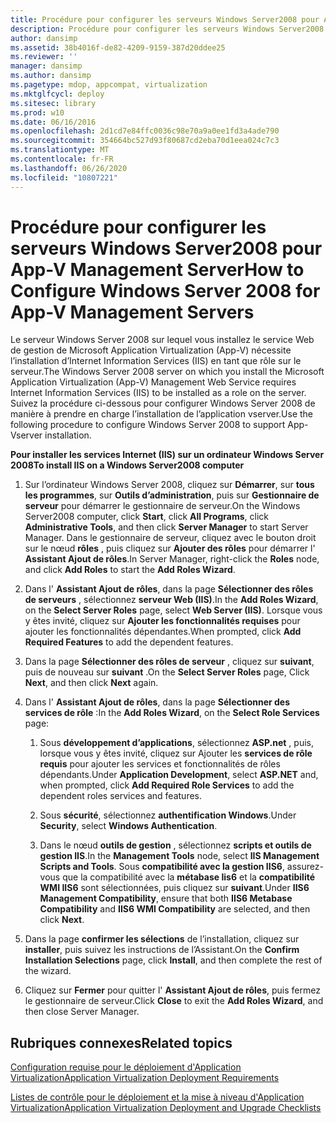 ```yaml
---
title: Procédure pour configurer les serveurs Windows Server2008 pour App-V Management Server
description: Procédure pour configurer les serveurs Windows Server2008 pour App-V Management Server
author: dansimp
ms.assetid: 38b4016f-de82-4209-9159-387d20ddee25
ms.reviewer: ''
manager: dansimp
ms.author: dansimp
ms.pagetype: mdop, appcompat, virtualization
ms.mktglfcycl: deploy
ms.sitesec: library
ms.prod: w10
ms.date: 06/16/2016
ms.openlocfilehash: 2d1cd7e84ffc0036c98e70a9a0ee1fd3a4ade790
ms.sourcegitcommit: 354664bc527d93f80687cd2eba70d1eea024c7c3
ms.translationtype: MT
ms.contentlocale: fr-FR
ms.lasthandoff: 06/26/2020
ms.locfileid: "10807221"
---
```

# <span data-ttu-id="c6aba-103">Procédure pour configurer les serveurs Windows Server2008 pour App-V Management Server</span><span class="sxs-lookup"><span data-stu-id="c6aba-103">How to Configure Windows Server 2008 for App-V Management Servers</span></span>


<span data-ttu-id="c6aba-104">Le serveur Windows Server 2008 sur lequel vous installez le service Web de gestion de Microsoft Application Virtualization (App-V) nécessite l’installation d’Internet Information Services (IIS) en tant que rôle sur le serveur.</span><span class="sxs-lookup"><span data-stu-id="c6aba-104">The Windows Server 2008 server on which you install the Microsoft Application Virtualization (App-V) Management Web Service requires Internet Information Services (IIS) to be installed as a role on the server.</span></span> <span data-ttu-id="c6aba-105">Suivez la procédure ci-dessous pour configurer Windows Server 2008 de manière à prendre en charge l’installation de l’application vserver.</span><span class="sxs-lookup"><span data-stu-id="c6aba-105">Use the following procedure to configure Windows Server 2008 to support App-Vserver installation.</span></span>

**<span data-ttu-id="c6aba-106">Pour installer les services Internet (IIS) sur un ordinateur Windows Server 2008</span><span class="sxs-lookup"><span data-stu-id="c6aba-106">To install IIS on a Windows Server2008 computer</span></span>**

1.  <span data-ttu-id="c6aba-107">Sur l’ordinateur Windows Server 2008, cliquez sur **Démarrer**, sur **tous les programmes**, sur **Outils d’administration**, puis sur **Gestionnaire de serveur** pour démarrer le gestionnaire de serveur.</span><span class="sxs-lookup"><span data-stu-id="c6aba-107">On the Windows Server2008 computer, click **Start**, click **All Programs**, click **Administrative Tools**, and then click **Server Manager** to start Server Manager.</span></span> <span data-ttu-id="c6aba-108">Dans le gestionnaire de serveur, cliquez avec le bouton droit sur le nœud **rôles** , puis cliquez sur **Ajouter des rôles** pour démarrer l' **Assistant Ajout de rôles**.</span><span class="sxs-lookup"><span data-stu-id="c6aba-108">In Server Manager, right-click the **Roles** node, and click **Add Roles** to start the **Add Roles Wizard**.</span></span>

2.  <span data-ttu-id="c6aba-109">Dans l' **Assistant Ajout de rôles**, dans la page **Sélectionner des rôles de serveurs** , sélectionnez **serveur Web (IIS)**.</span><span class="sxs-lookup"><span data-stu-id="c6aba-109">In the **Add Roles Wizard**, on the **Select Server Roles** page, select **Web Server (IIS)**.</span></span> <span data-ttu-id="c6aba-110">Lorsque vous y êtes invité, cliquez sur **Ajouter les fonctionnalités requises** pour ajouter les fonctionnalités dépendantes.</span><span class="sxs-lookup"><span data-stu-id="c6aba-110">When prompted, click **Add Required Features** to add the dependent features.</span></span>

3.  <span data-ttu-id="c6aba-111">Dans la page **Sélectionner des rôles de serveur** , cliquez sur **suivant**, puis de nouveau sur **suivant** .</span><span class="sxs-lookup"><span data-stu-id="c6aba-111">On the **Select Server Roles** page, Click **Next**, and then click **Next** again.</span></span>

4.  <span data-ttu-id="c6aba-112">Dans l' **Assistant Ajout de rôles**, dans la page **Sélectionner des services de rôle** :</span><span class="sxs-lookup"><span data-stu-id="c6aba-112">In the **Add Roles Wizard**, on the **Select Role Services** page:</span></span>

    1.  <span data-ttu-id="c6aba-113">Sous **développement d’applications**, sélectionnez **ASP.net** , puis, lorsque vous y êtes invité, cliquez sur Ajouter les **services de rôle requis** pour ajouter les services et fonctionnalités de rôles dépendants.</span><span class="sxs-lookup"><span data-stu-id="c6aba-113">Under **Application Development**, select **ASP.NET** and, when prompted, click **Add Required Role Services** to add the dependent roles services and features.</span></span>

    2.  <span data-ttu-id="c6aba-114">Sous **sécurité**, sélectionnez **authentification Windows**.</span><span class="sxs-lookup"><span data-stu-id="c6aba-114">Under **Security**, select **Windows Authentication**.</span></span>

    3.  <span data-ttu-id="c6aba-115">Dans le nœud **outils de gestion** , sélectionnez **scripts et outils de gestion IIS**.</span><span class="sxs-lookup"><span data-stu-id="c6aba-115">In the **Management Tools** node, select **IIS Management Scripts and Tools**.</span></span> <span data-ttu-id="c6aba-116">Sous **compatibilité avec la gestion IIS6**, assurez-vous que la compatibilité avec la **métabase Iis6** et la **compatibilité WMI IIS6** sont sélectionnées, puis cliquez sur **suivant**.</span><span class="sxs-lookup"><span data-stu-id="c6aba-116">Under **IIS6 Management Compatibility**, ensure that both **IIS6 Metabase Compatibility** and **IIS6 WMI Compatibility** are selected, and then click **Next**.</span></span>

5.  <span data-ttu-id="c6aba-117">Dans la page **confirmer les sélections** de l’installation, cliquez sur **installer**, puis suivez les instructions de l’Assistant.</span><span class="sxs-lookup"><span data-stu-id="c6aba-117">On the **Confirm Installation Selections** page, click **Install**, and then complete the rest of the wizard.</span></span>

6.  <span data-ttu-id="c6aba-118">Cliquez sur **Fermer** pour quitter l' **Assistant Ajout de rôles**, puis fermez le gestionnaire de serveur.</span><span class="sxs-lookup"><span data-stu-id="c6aba-118">Click **Close** to exit the **Add Roles Wizard**, and then close Server Manager.</span></span>

## <span data-ttu-id="c6aba-119">Rubriques connexes</span><span class="sxs-lookup"><span data-stu-id="c6aba-119">Related topics</span></span>


[<span data-ttu-id="c6aba-120">Configuration requise pour le déploiement d'Application Virtualization</span><span class="sxs-lookup"><span data-stu-id="c6aba-120">Application Virtualization Deployment Requirements</span></span>](application-virtualization-deployment-requirements.md)

[<span data-ttu-id="c6aba-121">Listes de contrôle pour le déploiement et la mise à niveau d'Application Virtualization</span><span class="sxs-lookup"><span data-stu-id="c6aba-121">Application Virtualization Deployment and Upgrade Checklists</span></span>](application-virtualization-deployment-and-upgrade-checklists.md)

 

 





